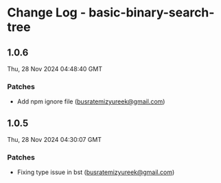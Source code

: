 # Change Log - basic-binary-search-tree

<!-- This log was last generated on Thu, 28 Nov 2024 04:48:40 GMT and should not be manually modified. -->

<!-- Start content -->

## 1.0.6

Thu, 28 Nov 2024 04:48:40 GMT

### Patches

- Add npm ignore file (busratemizyureek@gmail.com)

## 1.0.5

Thu, 28 Nov 2024 04:30:07 GMT

### Patches

- Fixing type issue in bst (busratemizyureek@gmail.com)
